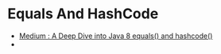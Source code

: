 # Equals And HashCode

* [Medium : A Deep Dive into Java 8 equals() and hashcode()](./A%20Deep%20Dive%20into%20Java%208%20equals()%20and%20hashcode().md)
*  